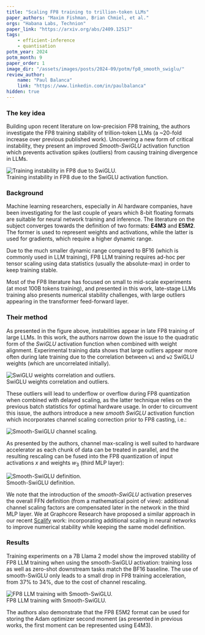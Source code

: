 ```yaml
---
title: "Scaling FP8 training to trillion-token LLMs"
paper_authors: "Maxim Fishman, Brian Chmiel, et al."
orgs: "Habana Labs, Technion"
paper_link: "https://arxiv.org/abs/2409.12517"
tags:
    - efficient-inference
    - quantisation
potm_year: 2024
potm_month: 9
paper_order: 1
image_dir: "/assets/images/posts/2024-09/potm/fp8_smooth_swiglu/"
review_author:
    name: "Paul Balanca"
    link: "https://www.linkedin.com/in/paulbalanca"
hidden: true
---
```



### The key idea

Building upon recent literature on low-precision FP8 training, the authors investigate the FP8 training
stability of trillion-token LLMs (a ~20-fold increase over previous published work). Uncovering a new form of
critical instability, they present an improved *Smooth-SwiGLU* activation function which prevents activation
spikes (outliers) from causing training divergence in LLMs.


<img src="{{ page.image_dir | append: 'fp8-training-instable.png' | relative_url }}" class="constrained_img" alt="Training instability in FP8 due to SwiGLU.">
<figcaption>Training instability in FP8 due to the SwiGLU activation function.</figcaption>


### Background

Machine learning researchers, especially in AI hardware companies, have been investigating for the last couple of years which
8-bit floating formats are suitable for neural network training and inference. The literature on the subject converges towards
the definition of two formats: **E4M3** and **E5M2**. The former is used to represent weights and activations, while the latter
is used for gradients, which require a higher dynamic range.

Due to the much smaller dynamic range compared to BF16 (which is commonly used in LLM training), FP8 LLM training requires ad-hoc
per tensor scaling using data statistics (usually the absolute-max) in order to keep training stable.

Most of the FP8 literature has focused on small to mid-scale experiments (at most 100B tokens training), and presented in this work,
late-stage LLMs training also presents numerical stability challenges, with large outliers appearing in the transformer feed-forward layer.

### Their method

As presented in the figure above, instabilities appear in late FP8 training of large LLMs. In this work, the authors narrow down the issue
to the quadratic form of the *SwiGLU* activation function when combined with weight alignment. Experimental training data shows that
large outliers appear more often during late training due to the correlation between `w1` and `w2` SwiGLU weights (which are uncorrelated initially).

<img src="{{ page.image_dir | append: 'fp8-swiglu-hist.png' | relative_url }}" class="constrained_img_large" alt="SwiGLU weights correlation and outliers.">
<figcaption>SwiGLU weights correlation and outliers.</figcaption>

These outliers will lead to underflow or overflow during FP8 quantization when combined with delayed scaling, as the latter technique relies on
the previous batch statistics for optimal hardware usage. In order to circumvent this issue, the authors introduce a new *smooth SwiGLU* activation
function which incorporates channel scaling correction prior to FP8 casting, i.e.:

<img src="{{ page.image_dir | append: 'fp8-smooth-swiglu.png' | relative_url }}" class="constrained_img_large" alt="Smooth-SwiGLU channel scaling.">

As presented by the authors, channel max-scaling is well suited to hardware accelerator as each chunk of data can be treated in parallel, and the resulting
rescaling can be fused into the FP8 quantization of input activations $x$ and weights $w_3$ (third MLP layer):

<img src="{{ page.image_dir | append: 'fp8-smooth-swiglu2.png' | relative_url }}" alt="Smooth-SwiGLU definition.">
<figcaption>Smooth-SwiGLU definition.</figcaption>

We note that the introduction of the *smooth-SwiGLU* activation preserves the overall FFN definition (from a mathematical point of view): additional channel scaling factors are compensated later in the network in the third MLP layer. We at Graphcore Research have proposed a similar approach in our recent [Scalify](https://github.com/graphcore-research/jax-scalify/) work: incorporating additional scaling in neural networks to improve numerical stability while keeping the same model definition.

### Results

Training experiments on a 7B Llama 2 model show the improved stability of FP8 LLM training when using the smooth-SwiGLU activation: training loss as well as zero-shot downstream tasks match the BF16 baseline. The use of smooth-SwiGLU only leads to a small drop in FP8 training acceleration, from 37% to 34%, due to the cost of channel rescaling.

<img src="{{ page.image_dir | append: 'fp8-smooth-swiglu-training.png' | relative_url }}" class="constrained_img" alt="FP8 LLM training with Smooth-SwiGLU.">
<figcaption>FP8 LLM training with Smooth-SwiGLU.</figcaption>

The authors also demonstrate that the FP8 E5M2 format can be used for storing the Adam optimizer second moment (as presented in previous works, the first moment can be represented using E4M3).
